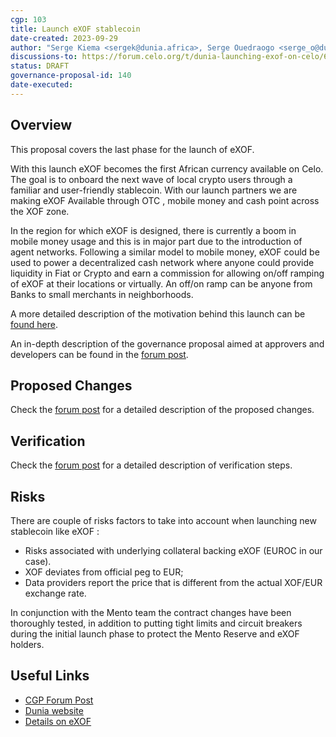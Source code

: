 ```yaml
---
cgp: 103
title: Launch eXOF stablecoin
date-created: 2023-09-29
author: "Serge Kiema <sergek@dunia.africa>, Serge Ouedraogo <serge_o@dunia.africa>"
discussions-to: https://forum.celo.org/t/dunia-launching-exof-on-celo/6261/1
status: DRAFT
governance-proposal-id: 140
date-executed:
---
```


## Overview

This proposal covers the last phase for the launch of eXOF.

With this launch eXOF becomes the first African currency available on Celo. The goal is to onboard the next wave of local crypto users through a familiar and user-friendly stablecoin. With our launch partners we are making eXOF Available through OTC , mobile money and cash point across the XOF zone.
 
In the region for which eXOF is designed, there is currently a boom in mobile money usage and this is in major part due to the introduction of agent networks. Following a similar model to mobile money, eXOF could be used to power a decentralized cash network where anyone could provide liquidity in Fiat or Crypto and earn a commission for allowing on/off ramping of eXOF at their locations or virtually. An off/on ramp can be anyone from Banks to small merchants in neighborhoods.

A more detailed description of the motivation behind this launch can be [found here](https://docs.google.com/document/d/1kb_UmcOP6VuAUMUpn_emP86qjS5I48m-et6mj24VrgM/edit?usp=sharing). 

An in-depth description of the governance proposal aimed at approvers and developers can be found in the [forum post](https://forum.celo.org/t/dunia-launching-exof-on-celo/6261/11).


## Proposed Changes

Check the [forum post](https://forum.celo.org/t/dunia-launching-exof-on-celo/6261/11) for a detailed description of the proposed changes.

## Verification

Check the [forum post](https://forum.celo.org/t/dunia-launching-exof-on-celo/6261/11) for a detailed description of verification steps.


## Risks

There are couple of risks factors to take into account when launching new stablecoin like eXOF :

  - Risks associated with underlying collateral backing eXOF (EUROC in our case).
  - XOF deviates from official peg to EUR;
  - Data providers report the price that is different from the actual XOF/EUR exchange rate.

In conjunction with the Mento team the contract changes have been thoroughly tested, in addition to putting tight limits and circuit breakers during the initial launch phase to protect the Mento Reserve and eXOF holders.



## Useful Links

- [CGP Forum Post](https://forum.celo.org/t/dunia-launching-exof-on-celo/6261/1)
- [Dunia website](https://www.dunia.africa/)
- [Details on eXOF](https://docs.google.com/document/d/1kb_UmcOP6VuAUMUpn_emP86qjS5I48m-et6mj24VrgM/edit?usp=sharing)
